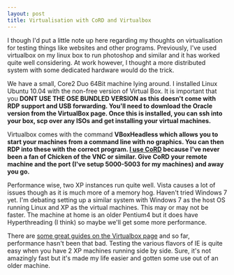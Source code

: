 ```yaml
--- 
layout: post
title: Virtualisation with CoRD and Virtualbox
---
```


I though I'd put a little note up here regarding my thoughts on virtualisation for testing things like websites and other programs. Previously, I've used virtualbox on my linux box to run photoshop and similar and it has worked quite well considering. At work however, I thought a more distributed system with some dedicated hardware would do the trick.


We have a small, Core2 Duo 64Bit machine lying around. I installed Linux Ubuntu 10.04 with the non-free version of Virtual Box. It is important that you <span style="font-weight:bold;">DONT USE THE OSE BUNDLED VERSION as this doesn't come with RDP support and USB forwarding. You'll need to download the Oracle version from the VirtualBox page. Once this is installed, you can ssh into your box, scp over any ISOs and get installing your virtual machines.

Virtualbox comes with the command <span style="font-weight:bold;">VBoxHeadless which allows you to start your machines from a command line with no graphics. You can then RDP into these with the correct program. <a href="http://cord.sourceforge.net/">I use CoRD</a> because I've never been a fan of Chicken of the VNC or similar. Give CoRD your remote machine and the port (I've setup 5000-5003 for my machines) and away you go.


Performance wise, two XP instances run quite well. Vista causes a lot of issues though as it is much more of a memory hog. Haven't tried Windows 7 yet. I'm debating setting up a similar system with Windows 7 as the host OS running Linux and XP as the virtual machines. This may or may not be faster. The machine at home is an older Pentium4 but it does have Hyperthreading (I think) so maybe we'll get some more performance.


There are <a href="http://www.virtualbox.org/wiki/Documentation">some great guides on the Virtualbox page</a> and so far, performance hasn't been that bad. Testing the various flavors of IE is quite easy when you have 2 XP machines running side by side. Sure, it's not amazingly fast but it's made my life easier and gotten some use out of an older machine.
